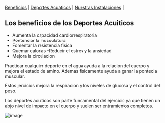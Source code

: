[Beneficios](./beneficios.md) | [Deportes Acuáticos](./deportesacuaticos.md) | [Nuestras Instalaciones](./nuestrasinstalaciones.md) | 


## Los beneficios de los Deportes Acuiticos


- Aumenta la capacidad cardiorrespiratoria
- Pontenciar la musculatura
- Fomentar la resistencia fisica
- Quemar calorias
-Reducir el estres y la ansiedad 
- Mejora la circulacion

 Practicar cualquier deporte en el agua ayuda a la relacion del cuerpo y mejora el estado de amino. Ademas fisicamente ayuda a ganar la pontecia muscular. 

Estos jercicios mejora la respiracion y los niveles de glucosa y el control del peso. 

Los deportes acuiticos son parte fundamental del ejercicio ya que tienen un abjo nivel de impacto en el cuerpo y suelen ser entramientos completos.

![image](https://user-images.githubusercontent.com/99769712/157767455-caa5fd83-3003-4305-af36-8ff726eec40b.png)
